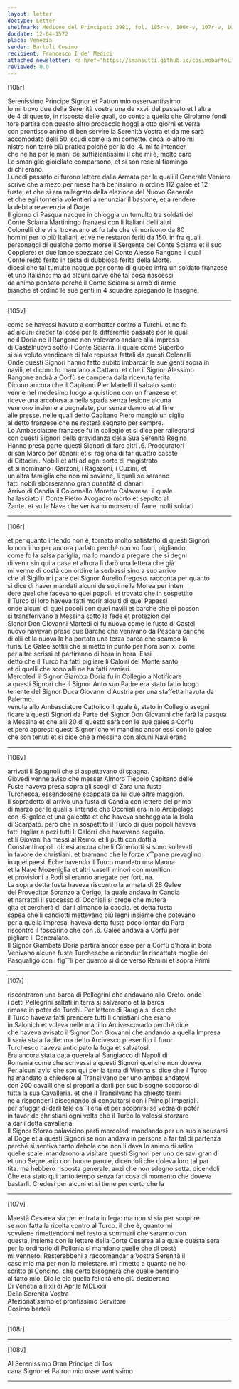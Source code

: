```yaml
---
layout: letter
doctype: Letter
shelfmark: Mediceo del Principato 2981, fol. 105r-v, 106r-v, 107r-v, 108r-v
docdate: 12-04-1572
place: Venezia
sender: Bartoli Cosimo
recipient: Francesco I de' Medici
attached_newsletter: <a href="https://smansutti.github.io/cosimobartoli/texts/3081_062/">3081_062</a>
reviewed: 0.0
---
```


[105r]  
  
  
Serenissimo Principe Signor et Patron mio osservantissimo  
Io mi trovo due della Serenità vostra una de xxvii del passato et l altra  
de 4 di questo, in risposta delle quali, do conto a quella che Girolamo fondi  
tore partirà con questo altro procaccio hoggi a otto giorni et verrà  
con prontisso animo di ben servire la Serenità Vostra et da me sarà  
accomodato delli 50. scudi come la mi comette. circa lo altro mi  
nistro non terrò più pratica poiché per la de .4. mi fa intender  
che ne ha per le mani de suffizientissimi il che mi è, molto caro  
Le smaniglie gioiellate comparsono, et si son rese al fiamingo  
di chi erano.  
Lunedì passato ci furono lettere dalla Armata per le quali il Generale Veniero  
scrive che a mezo per mese harà benissimo in ordine 112 galee et 12  
fuste, et che si era rallegrato della elezione del Nuovo Generale  
et che egli torneria volentieri a renunziar il bastone, et a rendere  
la debita reverenzia al Doge.  
Il giorno di Pasqua nacque in chioggia un tumulto tra soldati del  
Conte Sciarra Martiningo franzesi con li Italiani delli altri  
Colonelli che vi si trovavano et fu tale che vi morivono da 80  
homini per lo più Italiani, et ve ne restaron feriti da 150. in fra quali  
personaggi di qualche conto morse il Sergente del Conte Sciarra et il suo  
Coppiere: et due lance spezzate del Conte Alesso Rangone il qual  
Conte restò ferito in testa di dubbiosa ferita della Morte.  
dicesi che tal tumulto nacque per conto di giuoco infra un soldato franzese  
et uno Italiano: ma ad alcuni parve che tal cosa nascessi  
da animo pensato perché il Conte Sciarra si armò di arme  
bianche et ordinò le sue genti in 4 squadre spiegando le Insegne.  
  
---  

[105v]  
  
  
come se havessi havuto a combatter contro a Turchi. et ne fa  
ad alcuni creder tal cose per le differentie passate per le quali  
ne il Doria ne il Rangone non volevano andare alla Impresa  
di Castelnuovo sotto il Conte Sciarra. il quale come Superbo  
si sia voluto vendicare di tale repussa fattali da questi Colonelli  
Onde questi Signori hanno fatto subito imbarcar le sue genti sopra in  
navili, et dicono lo mandano a Cattaro. et che il Signor Alessimo  
Rangone andrà a Corfù se campera dalla ricevuta ferita.  
Dicono ancora che il Capitano Pier Martelli il sabato santo  
venne nel medesimo luogo a quistione con un franzese et  
riceve una arcobusata nella spada senza lesione alcuna  
vennono insieme a pugnalate, pur senza danno et al fine  
alle presse. nelle quali detto Capitano Piero mangiò un ciglio  
al detto franzese che ne resterà segnato per sempre.  
Lo Ambasciatore franzese fu in collegio et si dice per rallegrarsi  
con questi Signori della gravidanza della Sua Serenità Regina  
Hanno presa parte questi Signori di fare altri .6. Proccuratori  
di san Marco per danari: et si ragiona di far quattro casate  
di Cittadini. Nobili et atti ad ogni sorte di magistrato  
et si nominano i Garzoni, i Ragazoni, i Cuzini, et  
un altra famiglia che non mi soviene, li quali se saranno  
fatti nobili sborseranno gran quantità di danari  
Arrivo di Candia il Colonnello Moretto Calavrese. il quale  
ha lasciato il Conte Pietro Avogadro morto et sepolto al  
Zante. et su la Nave che venivano morsero di fame molti soldati  
  
---  

[106r]  
  
  
et per quanto intendo non è, tornato molto satisfatto di questi Signori  
Io non li ho per ancora parlato perché non vo fuori, pigliando  
come fo la salsa pariglia, ma lo mando a pregare che si degni  
di venir sin qui a casa et alhora li darò una lettera che già  
mi venne di costà con ordine la serbassi sino a suo arrivo  
che al Sigillo mi pare del Signor Aurelio fregoso. racconta per quanto  
si dice di haver mandati alcuni de suoi nella Morea per inten  
dere quel che facevano quei popoli. et trovato che in sospettito  
il Turco di loro haveva fatti morir alquiti di quei Papassi  
onde alcuni di quei popoli con quei navili et barche che ei posson  
si transferivano a Messina sotto la fede et protezion del  
Signor Don Giovanni Martedi ci fu nuova come le fuste di Castel  
nuovo havevan prese due Barche che venivano da Pescara cariche  
di olii et la nuova la ha portata una terza barca che scampo la  
furia. Le Galee sottili che si metto in punto per hora son x. come  
per altre scrissi et partiranno di hora in hora. Essi  
detto che il Turco ha fatti pigliare li Caloiri del Monte santo  
et di quelli che sono alli ne ha fatti remieri.  
Mercoledi il Signor Giamb:a Doria fu in Collegio a Notificare  
a questi Signori che il Signor Anto suo Padre era stato fatto luogo  
tenente del Signor Duca Giovanni d'Austria per una staffetta havuta da Palermo.  
venuta allo Ambasciatore Cattolico il quale è, stato in Collegio asegni  
ficare a questi Signori da Parte del Signor Don Giovanni che farà la pasqua  
a Messina et che alli 20 di questo sarà con le sue galee a Corfù  
et però appresti questi Signori che vi mandino ancor essi con le galee  
che son tenuti et si dice che a messina con alcuni Navi erano  
  
---  

[106v]  
  
  
arrivati li Spagnoli che si aspettavano di spagna.  
Giovedi venne aviso che messer Almoro Tiepolo Capitano delle  
Fuste haveva presa sopra gli scogli di Zara una fusta  
Turchesca, essendosene scappate da lui due altre maggiori.  
Il sopradetto di arrivò una fusta di Candia con lettere del primo  
di marzo per le quali si intende che Occhiali era in lo Arcipelago  
con .6. galee et una galeotta et che haveva sacheggiata la Isola  
di Scarpato. però che in sospettito il Turco di quei popoli haveva  
fatti tagliar a pezi tutti li Calorri che havevano seguito.  
et li Giovani ha messi al Remo. et li putti con dotti a  
Constantinopoli. dicesi ancora che li Cimeriotti si sono sollevati  
in favore de christiani. et bramano che le forze x⁀pane prevaglino  
in quei paesi. Eche havendo il Turco mandato una Maona  
et la Nave Mozeniglia et altri vaselli minori con munitioni  
et provisioni a Rodi si eranno anegate per fortuna.  
La sopra detta fusta haveva riscontro la armata di 28 Galee  
del Proveditor Soranzo a Cerigo, la quale andava in Candia  
et narratoli il successo di Occhiali si crede che muterà  
gita et cercherà di darli almanco la caccia. et detta fusta  
sapea che li candiotti mettevano più legni insieme che potevano  
per a quella impresa. haveva detta fusta poco lontar da Para  
riscontro il foscarino che con .6. Galee andava a Corfù per  
pigliare il Generalato.  
Il Signor Giambata Doria partirà ancor esso per a Corfù d'hora in bora  
Venivano alcune fuste Turchesche a ricondur la riscattata moglie del  
Pasqualigo con i fig⁀li per quanto si dice verso Remini et sopra Primi  
  
---  

[107r]  
  
  
riscontraron una barca di Pellegrini che andavano allo Oreto. onde  
i detti Pellegrini saltati in terra si salvarono et la barca  
rimase in poter de Turchi. Per lettere di Raugia si dice che  
il Turco haveva fatti prendere tutti li christiani che erano  
in Salonich et voleva nelle mani lo Arcivescovado perché dice  
che haveva avisato il Signor Don Giovanni che andando a quella Impresa  
li saria stata facile: ma detto Arcivesco presentito il furor  
Turchesco haveva anticipato la fuga et salvatosi.  
Era ancora stata data querela al Sangiacco di Napoli di  
Romania come che scrivessi a questi Signori quel che non doveva  
Per alcuni avisi che son qui per la terra di Vienna si dice che il Turco  
ha mandato a chiedere al Transilvano per uno ambas andatovi  
con 200 cavalli che si prepari a darli per suo bisogno soccorso di  
tutta la sua Cavalleria. et che il Transilvano ha chiesto termi  
ne a risponderli disegnando di consultarsi con i Principi Imperiali.  
per sfuggir di darli tale ca⁀lleria et per scoprirsi se vedrà di poter  
in favor de christiani ogni volta che il Turco lo volessi sforzare  
a darli detta cavalleria.  
Il Signor Sforzo palavicino partì mercoledi mandando per un suo a scusarsi  
al Doge et a questi Signori se non andava in persona a far tal di partenza  
perché si sentiva tanto debole che non li dava lo animo di salire  
quelle scale. mandarono a visitare questi Signori per uno de savi gran di  
et uno Segretario con buone parole, dicendoli che doleva loro tal par  
tita. ma hebbero risposta generale. anzi che non sdegno setta. dicendoli  
Che era stato qui tanto tempo senza far cosa di momento che doveva  
bastarli. Credesi per alcuni et si tiene per certo che la  
  
---  

[107v]  
  
  
Maestà Cesarea sia per entrata in lega: ma non si sia per scoprire  
se non fatta la ricolta contro al Turco. il che è, quanto mi  
sovviene rimettendomi nel resto a sommarii che saranno con  
questa, insieme con le lettere della Corte Cesarea alla quale questa sera  
per lo ordinario di Pollonia si mandano quelle che di costà  
mi vennero. Resterebbeni a raccomandar a Vostra Serenità il  
caso mio ma per non la molestare. mi rimetto a quanto ne ho  
scritto al Concino. che certo bisognerà che quelle pensino  
al fatto mio. Dio le dia quella felicità che più desiderano  
Di Venetia alli xii di Aprile MDLxxii  
Della Serenità Vostra  
Afezionatissimo et prontissimo Servitore  
Cosimo bartoli  
  
---  

[108r]  
  
  
  
---  

[108v]  
  
  
Al Serenissimo Gran Principe di Tos  
cana Signor et Patron mio osservantissimo  
  
---  

